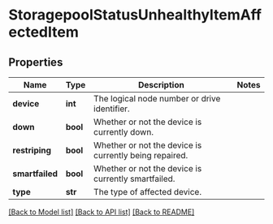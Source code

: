 # StoragepoolStatusUnhealthyItemAffectedItem

## Properties
Name | Type | Description | Notes
------------ | ------------- | ------------- | -------------
**device** | **int** | The logical node number or drive identifier. | 
**down** | **bool** | Whether or not the device is currently down. | 
**restriping** | **bool** | Whether or not the device is currently being repaired. | 
**smartfailed** | **bool** | Whether or not the device is currently smartfailed. | 
**type** | **str** | The type of affected device. | 

[[Back to Model list]](../README.md#documentation-for-models) [[Back to API list]](../README.md#documentation-for-api-endpoints) [[Back to README]](../README.md)


